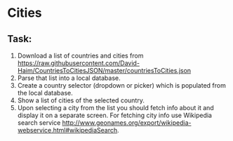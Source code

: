 # Cities
## Task:
1. Download a list of countries and cities from https://raw.githubusercontent.com/David-Haim/CountriesToCitiesJSON/master/countriesToCities.json
2. Parse that list into a local database.
3. Create a country selector (dropdown or picker) which is populated from the local database.
4. Show a list of cities of the selected country.
5. Upon selecting a city from the list you should fetch info about it and display it on a separate screen. For fetching city info use Wikipedia search service 
http://www.geonames.org/export/wikipedia-webservice.html#wikipediaSearch. 
